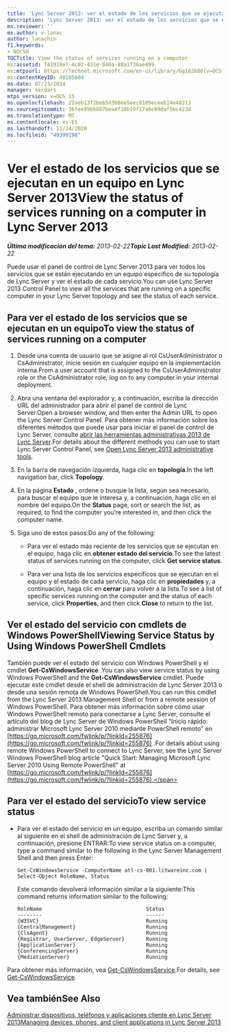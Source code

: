 ```yaml
---
title: 'Lync Server 2013: ver el estado de los servicios que se ejecutan en un equipo'
description: 'Lync Server 2013: ver el estado de los servicios que se ejecutan en un equipo.'
ms.reviewer: ''
ms.author: v-lanac
author: lanachin
f1.keywords:
- NOCSH
TOCTitle: View the status of services running on a computer
ms:assetid: f41918e7-4c02-431e-840a-88a1f36ae499
ms:mtpsurl: https://technet.microsoft.com/en-us/library/Gg182606(v=OCS.15)
ms:contentKeyID: 48185804
ms.date: 07/23/2014
manager: serdars
mtps_version: v=OCS.15
ms.openlocfilehash: 22aeb13f2beb5d3b0ee5eec8109eceeb14e40213
ms.sourcegitcommit: 36fee89bb887bea4f18b19f17a8c69daf5bc423d
ms.translationtype: MT
ms.contentlocale: es-ES
ms.lasthandoff: 11/24/2020
ms.locfileid: "49399198"
---
```

# <a name="view-the-status-of-services-running-on-a-computer-in-lync-server-2013"></a><span data-ttu-id="fb2b6-103">Ver el estado de los servicios que se ejecutan en un equipo en Lync Server 2013</span><span class="sxs-lookup"><span data-stu-id="fb2b6-103">View the status of services running on a computer in Lync Server 2013</span></span>

<div data-xmlns="http://www.w3.org/1999/xhtml">

<div class="topic" data-xmlns="http://www.w3.org/1999/xhtml" data-msxsl="urn:schemas-microsoft-com:xslt" data-cs="https://msdn.microsoft.com/">

<div data-asp="https://msdn2.microsoft.com/asp">



</div>

<div id="mainSection">

<div id="mainBody"><span data-ttu-id="fb2b6-104">

<span> </span></span><span class="sxs-lookup"><span data-stu-id="fb2b6-104">

<span> </span></span></span>

<span data-ttu-id="fb2b6-105">_**Última modificación del tema:** 2013-02-22_</span><span class="sxs-lookup"><span data-stu-id="fb2b6-105">_**Topic Last Modified:** 2013-02-22_</span></span>

<span data-ttu-id="fb2b6-106">Puede usar el panel de control de Lync Server 2013 para ver todos los servicios que se están ejecutando en un equipo específico de su topología de Lync Server y ver el estado de cada servicio.</span><span class="sxs-lookup"><span data-stu-id="fb2b6-106">You can use Lync Server 2013 Control Panel to view all the services that are running on a specific computer in your Lync Server topology and see the status of each service.</span></span>

<div>

## <a name="to-view-the-status-of-services-running-on-a-computer"></a><span data-ttu-id="fb2b6-107">Para ver el estado de los servicios que se ejecutan en un equipo</span><span class="sxs-lookup"><span data-stu-id="fb2b6-107">To view the status of services running on a computer</span></span>

1.  <span data-ttu-id="fb2b6-108">Desde una cuenta de usuario que se asigne al rol CsUserAdministrator o CsAdministrator, inicie sesión en cualquier equipo en la implementación interna.</span><span class="sxs-lookup"><span data-stu-id="fb2b6-108">From a user account that is assigned to the CsUserAdministrator role or the CsAdministrator role, log on to any computer in your internal deployment.</span></span>

2.  <span data-ttu-id="fb2b6-109">Abra una ventana del explorador y, a continuación, escriba la dirección URL del administrador para abrir el panel de control de Lync Server.</span><span class="sxs-lookup"><span data-stu-id="fb2b6-109">Open a browser window, and then enter the Admin URL to open the Lync Server Control Panel.</span></span> <span data-ttu-id="fb2b6-110">Para obtener más información sobre los diferentes métodos que puede usar para iniciar el panel de control de Lync Server, consulte [abrir las herramientas administrativas 2013 de Lync Server](lync-server-2013-open-lync-server-administrative-tools.md).</span><span class="sxs-lookup"><span data-stu-id="fb2b6-110">For details about the different methods you can use to start Lync Server Control Panel, see [Open Lync Server 2013 administrative tools](lync-server-2013-open-lync-server-administrative-tools.md).</span></span>

3.  <span data-ttu-id="fb2b6-111">En la barra de navegación izquierda, haga clic en **topología**.</span><span class="sxs-lookup"><span data-stu-id="fb2b6-111">In the left navigation bar, click **Topology**.</span></span>

4.  <span data-ttu-id="fb2b6-112">En la página **Estado** , ordene o busque la lista, según sea necesario, para buscar el equipo que le interesa y, a continuación, haga clic en el nombre del equipo.</span><span class="sxs-lookup"><span data-stu-id="fb2b6-112">On the **Status** page, sort or search the list, as required, to find the computer you’re interested in, and then click the computer name.</span></span>

5.  <span data-ttu-id="fb2b6-113">Siga uno de estos pasos:</span><span class="sxs-lookup"><span data-stu-id="fb2b6-113">Do any of the following:</span></span>
    
      - <span data-ttu-id="fb2b6-114">Para ver el estado más reciente de los servicios que se ejecutan en el equipo, haga clic en **obtener estado del servicio**.</span><span class="sxs-lookup"><span data-stu-id="fb2b6-114">To see the latest status of services running on the computer, click **Get service status**.</span></span>
    
      - <span data-ttu-id="fb2b6-115">Para ver una lista de los servicios específicos que se ejecutan en el equipo y el estado de cada servicio, haga clic en **propiedades** y, a continuación, haga clic en **cerrar** para volver a la lista.</span><span class="sxs-lookup"><span data-stu-id="fb2b6-115">To see a list of specific services running on the computer and the status of each service, click **Properties**, and then click **Close** to return to the list.</span></span>

</div>

<div>

## <a name="viewing-service-status-by-using-windows-powershell-cmdlets"></a><span data-ttu-id="fb2b6-116">Ver el estado del servicio con cmdlets de Windows PowerShell</span><span class="sxs-lookup"><span data-stu-id="fb2b6-116">Viewing Service Status by Using Windows PowerShell Cmdlets</span></span>

<span data-ttu-id="fb2b6-117">También puede ver el estado del servicio con Windows PowerShell y el cmdlet **Get-CsWindowsService** .</span><span class="sxs-lookup"><span data-stu-id="fb2b6-117">You can also view service status by using Windows PowerShell and the **Get-CsWindowsService** cmdlet.</span></span> <span data-ttu-id="fb2b6-118">Puede ejecutar este cmdlet desde el shell de administración de Lync Server 2013 o desde una sesión remota de Windows PowerShell.</span><span class="sxs-lookup"><span data-stu-id="fb2b6-118">You can run this cmdlet from the Lync Server 2013 Management Shell or from a remote session of Windows PowerShell.</span></span> <span data-ttu-id="fb2b6-119">Para obtener más información sobre cómo usar Windows PowerShell remoto para conectarse a Lync Server, consulte el artículo del blog de Lync Server de Windows PowerShell "Inicio rápido: administrar Microsoft Lync Server 2010 mediante PowerShell remoto" en [https://go.microsoft.com/fwlink/p/?linkId=255876](https://go.microsoft.com/fwlink/p/?linkid=255876) .</span><span class="sxs-lookup"><span data-stu-id="fb2b6-119">For details about using remote Windows PowerShell to connect to Lync Server, see the Lync Server Windows PowerShell blog article "Quick Start: Managing Microsoft Lync Server 2010 Using Remote PowerShell" at [https://go.microsoft.com/fwlink/p/?linkId=255876](https://go.microsoft.com/fwlink/p/?linkid=255876).</span></span>

<div>

## <a name="to-view-service-status"></a><span data-ttu-id="fb2b6-120">Para ver el estado del servicio</span><span class="sxs-lookup"><span data-stu-id="fb2b6-120">To view service status</span></span>

  - <span data-ttu-id="fb2b6-121">Para ver el estado del servicio en un equipo, escriba un comando similar al siguiente en el shell de administración de Lync Server y, a continuación, presione ENTRAR:</span><span class="sxs-lookup"><span data-stu-id="fb2b6-121">To view service status on a computer, type a command similar to the following in the Lync Server Management Shell and then press Enter:</span></span>
    
        Get-CsWindowsService -ComputerName atl-cs-001.litwareinc.com | Select-Object RoleName, Status
    
    <span data-ttu-id="fb2b6-122">Este comando devolverá información similar a la siguiente:</span><span class="sxs-lookup"><span data-stu-id="fb2b6-122">This command returns information similar to the following:</span></span>
    
        RoleName                                  Status
        --------                                  ------
        {W3SVC}                                   Running
        {CentralManagement}                       Running
        {ClsAgent}                                Running
        {Registrar, UserServer, EdgeServer}       Running
        {ApplicationServer}                       Running
        {ConferencingServer}                      Running
        {MediationServer}                         Running

</div>

<span data-ttu-id="fb2b6-123">Para obtener más información, vea [Get-CsWindowsService](https://docs.microsoft.com/powershell/module/skype/Get-CsWindowsService).</span><span class="sxs-lookup"><span data-stu-id="fb2b6-123">For details, see [Get-CsWindowsService](https://docs.microsoft.com/powershell/module/skype/Get-CsWindowsService).</span></span>

</div>

<div>

## <a name="see-also"></a><span data-ttu-id="fb2b6-124">Vea también</span><span class="sxs-lookup"><span data-stu-id="fb2b6-124">See Also</span></span>


[<span data-ttu-id="fb2b6-125">Administrar dispositivos, teléfonos y aplicaciones cliente en Lync Server 2013</span><span class="sxs-lookup"><span data-stu-id="fb2b6-125">Managing devices, phones, and client applications in Lync Server 2013</span></span>](lync-server-2013-managing-devices-phones-and-client-applications.md)  
  

<span data-ttu-id="fb2b6-126"></div>

</div>

<span> </span>

</div>

</div>

</span><span class="sxs-lookup"><span data-stu-id="fb2b6-126"></div>

</div>

<span> </span>

</div>

</div>

</span></span></div>

